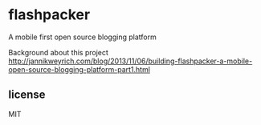# flashpacker

A mobile first open source blogging platform

Background about this project
http://jannikweyrich.com/blog/2013/11/06/building-flashpacker-a-mobile-open-source-blogging-platform-part1.html

## license

MIT
